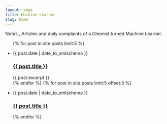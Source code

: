 ```yaml
---
layout: page
title: Machine Learner
slug: home
---
```


<p class="lede">Notes , Articles and daily complaints of a Chemist turned Machine Learner.</p>

<ul class="list">
  {% for post in site.posts limit:5 %}
  <li>
    <p class="list__date  muted"><date>{{ post.date | date_to_xmlschema }}</date></p>
    <h3 class="list__title"><a href="{{ post.url }}">{{ post.title }}</a></h3>
    <div class="list__content">{{ post.excerpt }}</div>
  </li>
  {% endfor %}
  {% for post in site.posts limit:5 offset:5 %}
  <li>
    <p class="list__date  muted"><date>{{ post.date | date_to_xmlschema }}</date></p>
    <h3 class="list__title"><a href="{{ post.url }}">{{ post.title }}</a></h3>
  </li>
  {% endfor %}
</ul>

